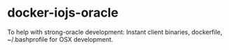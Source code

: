# docker-iojs-oracle
To help with strong-oracle development:  Instant client binaries, dockerfile, ~/.bashprofile for OSX development.
